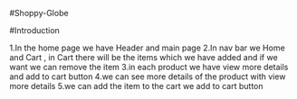 #Shoppy-Globe

#Introduction 

1.In the home page we have Header and main page 
2.In nav bar we Home and Cart , in Cart there will be the items which we have added and if we want we can remove the item
3.in each product we have view more details and add to cart button 
4.we can see more details of the product with view more details 
5.we can add the item to the cart we add to cart button
